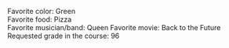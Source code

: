 Favorite color: Green	
Favorite food: Pizza	
Favorite musician/band: Queen
Favorite movie: Back to the Future
Requested grade in the course: 96
